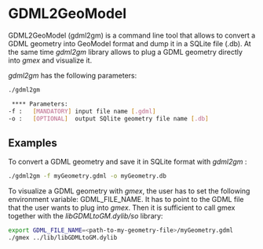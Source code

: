 # GDML2GeoModel

GDML2GeoModel (gdml2gm) is a command line tool that allows to convert a GDML geometry into GeoModel format and dump it in a SQLite file (.db). At the same time *gdml2gm* library allows to plug a GDML geometry directly into *gmex* and visualize it.

*gdml2gm* has the following parameters: 

``` bash
./gdml2gm 

 **** Parameters: 
-f :   [MANDATORY] input file name [.gdml] 
-o :   [OPTIONAL]  output SQlite geometry file name [.db]

``` 

## Examples

To convert a GDML geometry and save it in SQLite format with  *gdml2gm* :
``` bash
./gdml2gm -f myGeometry.gdml -o myGeometry.db
``` 

To visualize a GDML geometry with  *gmex*, the user has to set the following environment variable: GDML_FILE_NAME. It has to point to the GDML file that the user wants to plug into *gmex*. Then it is sufficient to call gmex together with the *libGDMLtoGM.dylib/so* library:

``` bash
export GDML_FILE_NAME=<path-to-my-geometry-file>/myGeometry.gdml
./gmex ../lib/libGDMLtoGM.dylib   
``` 
